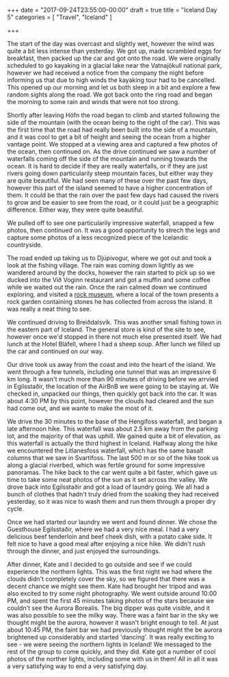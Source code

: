 +++
date = "2017-09-24T23:55:00-00:00"
draft = true
title = "Iceland Day 5"
categories = [ "Travel", "Iceland" ]

+++

The start of the day was overcast and slightly wet, however the wind was quite a bit less intense than yesterday. We got up, made scrambled eggs for breakfast, then packed up the car and got onto the road. We were originally scheduled to go kayaking in a glacial lake near the Vatnajökull national park, however we had received a notice from the company the night before informing us that due to high winds the kayaking tour had to be cancelled. This opened up our morning and let us both sleep in a bit and explore a few random sights along the road. We got back onto the ring road and began the morning to some rain and winds that were not too strong.

Shortly after leaving Höfn the road began to climb and started following the side of the mountain (with the ocean being to the right of the car). This was the first time that the road had really been built into the side of a mountain, and it was cool to get a bit of height and seeing the ocean from a higher vantage point. We stopped at a viewing area and captured a few photos of the ocean, then continued on. As the drive continued we saw a number of waterfalls coming off the side of the mountain and running towards the ocean. It is hard to decide if they are really waterfalls, or if they are just rivers going down particularily steep mountain faces, but either way they are quite beautiful. We had seen many of these over the past few days, however this part of the island seemed to have a higher concentration of them. It could be that the rain over the past few days had caused the rivers to grow and be easier to see from the road, or it could just be a geographic difference. Either way, they were quite beautiful.

We pulled off to see one particularily impressive waterfall, snapped a few photos, then continued on. It was a good opportunity to strech the legs and capture some photos of a less recognized piece of the Icelandic countryside.

The road ended up taking us to Djúpivogur, where we got out and took a look at the fishing village. The rain was coming down lightly as we wandered around by the docks, however the rain started to pick up so we ducked into the Við Voginn restaurant and got a muffin and some coffee while we waited out the rain. Once the rain calmed down we continued exploring, and visited a [rock museum](https://www.tripadvisor.com/Attraction_Review-g315846-d6924657-Reviews-JFS_Handcraft-Djupivogur_East_Region.html), where a local of the town presents a rock garden containing stones he has collected from across the island. It was really a neat thing to see. 

We continued driving to Breiðdalsvík. This was another small fishing town in the eastern part of Iceland. The general store is kind of the site to see, however once we'd stopped in there not much else presented itself. We had lunch at the Hotel Bláfell, where I had a sheep soup. After lunch we filled up the car and continued on our way.

Our drive took us away from the coast and into the heart of the island. We went through a few tunnels, including one tunnel that was an impressive 6 km long. It wasn't much more than 90 minutes of driving before we arrvied in Egilsstaðir, the location of the AirBnB we were going to be staying at. We checked in, unpacked our things, then quickly got back into the car. It was about 4:30 PM by this point, however the clouds had cleared and the sun had come out, and we wante to make the most of it.

We drive the 30 minutes to the base of the Hengifoss waterfall, and began a late afternoon hike. This waterfall was about 2.5 km away from the parking lot, and the majority of that was uphill. We gained quite a bit of elevation, as this waterfall is actually the third highest in Iceland. Halfway along the hike we encountered the Litlanesfoss waterfall, which has the same basalt columns that we saw in Svartifoss. The last 500 m or so of the hike took us along a glacial riverbed, which was fertile ground for some impressive panoramas. The hike back to the car went quite a bit faster, which gave us time to take some neat photos of the sun as it set across the valley. We drove back into Egilsstaðir and got a load of laundry going. We all had a bunch of clothes that hadn't truly dried from the soaking they had received yesterday, so it was nice to wash them and run them through a proper dry cycle.

Once we had started our laundry we went and found dinner. We chose the Guesthouse Egilsstaðir, where we had a very nice meal. I had a very delicious beef tenderloin and beef cheek dish, with a potato cake side. It felt nice to have a good meal after enjoying a nice hike. We didn't rush through the dinner, and just enjoyed the surroundings.

After dinner, Kate and I decided to go outside and see if we could experience the northern lights. This was the first night we had where the clouds didn't completely cover the sky, so we figured that there was a decent chance we might see them. Kate had brought her tripod and was also excited to try some night photography. We went outside around 10:00 PM, and spent the first 45 minutes taking photos of the stars because we couldn't see the Aurora Borealis. The big dipper was quite visible, and it was also possible to see the milky way. There was a faint bar in the sky we thought might be the aurora, however it wasn't bright enough to tell. At just about 10:45 PM, the faint bar we had previously thought might the be aurora brightened up considerably and started 'dancing'. It was really exciting to see - we were seeing the northern lights in Iceland! We messaged to the rest of the group to come quickly, and they did. Kate got a number of cool photos of the norther lights, including some with us in them! All in all it was a very satisfying way to end a very satisfying day.

